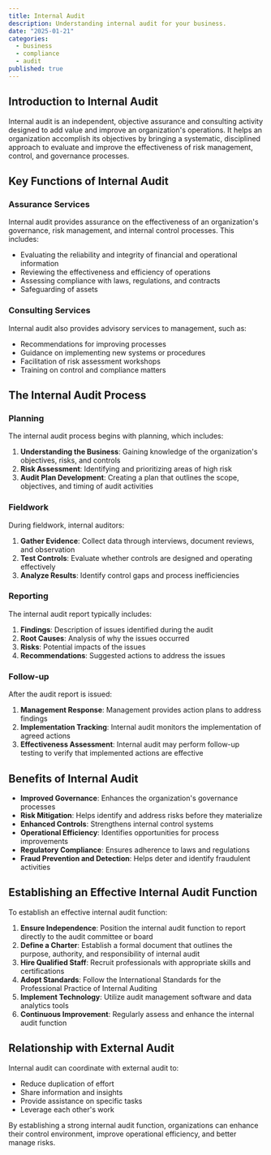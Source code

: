 ```yaml
---
title: Internal Audit
description: Understanding internal audit for your business.
date: "2025-01-21"
categories:
  - business
  - compliance
  - audit
published: true
---
```


## Introduction to Internal Audit

Internal audit is an independent, objective assurance and consulting activity designed to add value and improve an organization's operations. It helps an organization accomplish its objectives by bringing a systematic, disciplined approach to evaluate and improve the effectiveness of risk management, control, and governance processes.

## Key Functions of Internal Audit

### Assurance Services

Internal audit provides assurance on the effectiveness of an organization's governance, risk management, and internal control processes. This includes:

- Evaluating the reliability and integrity of financial and operational information
- Reviewing the effectiveness and efficiency of operations
- Assessing compliance with laws, regulations, and contracts
- Safeguarding of assets

### Consulting Services

Internal audit also provides advisory services to management, such as:

- Recommendations for improving processes
- Guidance on implementing new systems or procedures
- Facilitation of risk assessment workshops
- Training on control and compliance matters

## The Internal Audit Process

### Planning

The internal audit process begins with planning, which includes:

1. **Understanding the Business**: Gaining knowledge of the organization's objectives, risks, and controls
2. **Risk Assessment**: Identifying and prioritizing areas of high risk
3. **Audit Plan Development**: Creating a plan that outlines the scope, objectives, and timing of audit activities

### Fieldwork

During fieldwork, internal auditors:

1. **Gather Evidence**: Collect data through interviews, document reviews, and observation
2. **Test Controls**: Evaluate whether controls are designed and operating effectively
3. **Analyze Results**: Identify control gaps and process inefficiencies

### Reporting

The internal audit report typically includes:

1. **Findings**: Description of issues identified during the audit
2. **Root Causes**: Analysis of why the issues occurred
3. **Risks**: Potential impacts of the issues
4. **Recommendations**: Suggested actions to address the issues

### Follow-up

After the audit report is issued:

1. **Management Response**: Management provides action plans to address findings
2. **Implementation Tracking**: Internal audit monitors the implementation of agreed actions
3. **Effectiveness Assessment**: Internal audit may perform follow-up testing to verify that implemented actions are effective

## Benefits of Internal Audit

- **Improved Governance**: Enhances the organization's governance processes
- **Risk Mitigation**: Helps identify and address risks before they materialize
- **Enhanced Controls**: Strengthens internal control systems
- **Operational Efficiency**: Identifies opportunities for process improvements
- **Regulatory Compliance**: Ensures adherence to laws and regulations
- **Fraud Prevention and Detection**: Helps deter and identify fraudulent activities

## Establishing an Effective Internal Audit Function

To establish an effective internal audit function:

1. **Ensure Independence**: Position the internal audit function to report directly to the audit committee or board
2. **Define a Charter**: Establish a formal document that outlines the purpose, authority, and responsibility of internal audit
3. **Hire Qualified Staff**: Recruit professionals with appropriate skills and certifications
4. **Adopt Standards**: Follow the International Standards for the Professional Practice of Internal Auditing
5. **Implement Technology**: Utilize audit management software and data analytics tools
6. **Continuous Improvement**: Regularly assess and enhance the internal audit function

## Relationship with External Audit

Internal audit can coordinate with external audit to:

- Reduce duplication of effort
- Share information and insights
- Provide assistance on specific tasks
- Leverage each other's work

By establishing a strong internal audit function, organizations can enhance their control environment, improve operational efficiency, and better manage risks.
